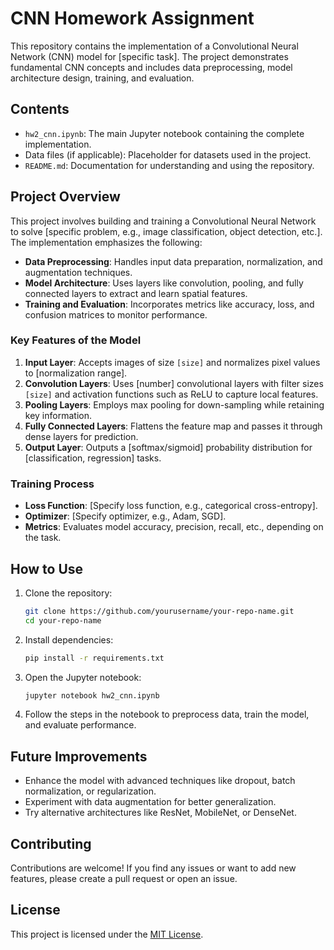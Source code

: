 # CNN Homework Assignment

This repository contains the implementation of a Convolutional Neural Network (CNN) model for [specific task]. The project demonstrates fundamental CNN concepts and includes data preprocessing, model architecture design, training, and evaluation.

## Contents

- `hw2_cnn.ipynb`: The main Jupyter notebook containing the complete implementation.
- Data files (if applicable): Placeholder for datasets used in the project.
- `README.md`: Documentation for understanding and using the repository.

## Project Overview

This project involves building and training a Convolutional Neural Network to solve [specific problem, e.g., image classification, object detection, etc.]. The implementation emphasizes the following:

- **Data Preprocessing**: Handles input data preparation, normalization, and augmentation techniques.
- **Model Architecture**: Uses layers like convolution, pooling, and fully connected layers to extract and learn spatial features.
- **Training and Evaluation**: Incorporates metrics like accuracy, loss, and confusion matrices to monitor performance.

### Key Features of the Model

1. **Input Layer**: Accepts images of size `[size]` and normalizes pixel values to [normalization range].
2. **Convolution Layers**: Uses [number] convolutional layers with filter sizes `[size]` and activation functions such as ReLU to capture local features.
3. **Pooling Layers**: Employs max pooling for down-sampling while retaining key information.
4. **Fully Connected Layers**: Flattens the feature map and passes it through dense layers for prediction.
5. **Output Layer**: Outputs a [softmax/sigmoid] probability distribution for [classification, regression] tasks.

### Training Process

- **Loss Function**: [Specify loss function, e.g., categorical cross-entropy].
- **Optimizer**: [Specify optimizer, e.g., Adam, SGD].
- **Metrics**: Evaluates model accuracy, precision, recall, etc., depending on the task.

## How to Use

1. Clone the repository:

    ```bash
    git clone https://github.com/yourusername/your-repo-name.git
    cd your-repo-name
    ```

2. Install dependencies:

    ```bash
    pip install -r requirements.txt
    ```

3. Open the Jupyter notebook:

    ```bash
    jupyter notebook hw2_cnn.ipynb
    ```

4. Follow the steps in the notebook to preprocess data, train the model, and evaluate performance.


## Future Improvements

- Enhance the model with advanced techniques like dropout, batch normalization, or regularization.
- Experiment with data augmentation for better generalization.
- Try alternative architectures like ResNet, MobileNet, or DenseNet.

## Contributing

Contributions are welcome! If you find any issues or want to add new features, please create a pull request or open an issue.

## License

This project is licensed under the [MIT License](LICENSE).


